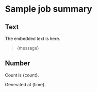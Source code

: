 # Sample job summary

## Text

The embedded text is here.

> {message}

## Number

Count is {count}.

Generated at {time}.
